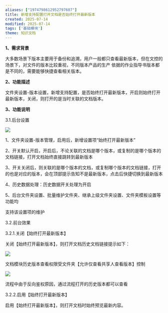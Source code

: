 ```yaml
---
aliases: ["1974798612952797607"]
title: 新增支持配置打开文档是否始终打开最新版本
created: 2025-07-14
modified: 2025-07-14
tags: ['基础模块']
theme: 知识文档
---
```


**1、需求背景**

大多数场景下版本主要用于备份和追溯，用户一般都只查看最新版本，但在文控的场景下，对文件的版本比较重视，不同版本产品的生产 依据的作业指导书版本都是不同的，需要能够快捷查看相关版本。

**2、功能描述**

文件夹设置-版本设置，新增支持配置，是否始终打开最新版本，开启则始终打开最新版本，关闭，则打开的是当时关联的文档版本。

**3、功能说明**

3.1.后台设置

![](98572e4e923e1c3f2e2ef9fee36cbe74.jpg)

1、文件夹设置-版本管理，启用后，新增设置项“始终打开最新版本”

2、开关默认开启，开启后，不论关联的文档是哪个版本，或复制的是哪个版本的文档链接，打开文档始终直接跳转到最新版本

3、开关关闭后，则关联的是哪个版本的文档，或复制哪个版本的文档链接，打开的也是对应的版本，会在顶部提示告知不是最新版本，点击后快捷切换到最新版本

4、历史数据处理：历史数据开关处理为开启

5、后台文件夹设置、批量维护文件夹、继承上级文件夹设置、文件夹模板设置等功能均

支持该设置项的维护

3.2.前台效果

3.2.1.关闭【始终打开最新版本】

关闭【始终打开最新版本】，则打开文档历史文档链接提示如下：

![](671bee88fd24c6f813711eeda3e0d4ae.jpg)

文档模块历史版本查看权限受文件夹【允许仅查看共享人查看版本】控制

![](6862efb190d66a3cf9da24c7670d9cc7.jpg)

流程中由于反向鉴权原因，通过流程打开的历史版本都可以查看

3.2.2.启用【始终打开最新版本】

启用【始终打开最新版本】，则打开文档时始终预览最新内容。